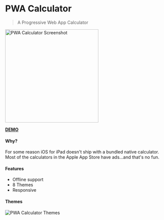 # PWA Calculator

> A Progressive Web App Calculator

<img src="img/screenshot.png" alt="PWA Calculator Screenshot" width="300">

**[DEMO](https://chrisdiana.github.io/pwa-calculator/)**

#### Why?
For some reason iOS for iPad doesn't ship with a bundled native calculator.
Most of the calculators in the Apple App Store have ads...and that's no fun.

#### Features

* Offline support
* 8 Themes
* Responsive

#### Themes

<img src="img/themes.png" alt="PWA Calculator Themes">
